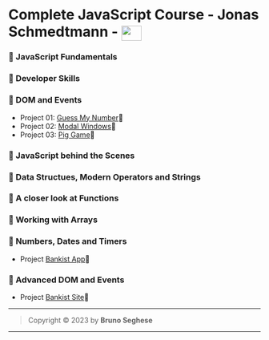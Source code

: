# Complete JavaScript Course - Jonas Schmedtmann - <img align="center" height="30" width="40" src="https://cdn.jsdelivr.net/gh/devicons/devicon/icons/javascript/javascript-original.svg" />

### 🔶 JavaScript Fundamentals

### 🔶 Developer Skills

### 🔶 DOM and Events

- Project 01: [Guess My Number](https://js-guessnumber.netlify.app/)🔗
- Project 02: [Modal Windows](https://js-showmodal.netlify.app/)🔗
- Project 03: [Pig Game](https://js-pigame.netlify.app/)🔗

### 🔶 JavaScript behind the Scenes

### 🔶 Data Structues, Modern Operators and Strings

### 🔶 A closer look at Functions

### 🔶 Working with Arrays

### 🔶 Numbers, Dates and Timers

- Project [Bankist App](https://js-bankist-arrays.netlify.app/)🔗

### 🔶 Advanced DOM and Events

- Project [Bankist Site](https://js-bankist-dom.netlify.app/)🔗

---

> Copyright &copy; 2023 by **Bruno Seghese**

---
